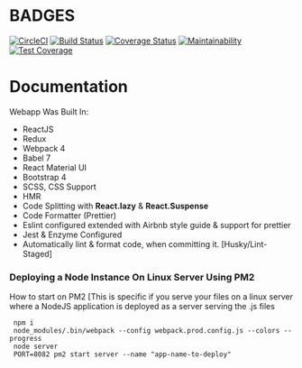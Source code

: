 # BADGES

[![CircleCI](https://circleci.com/gh/saladinjake/react-seedproject.svg?style=svg)](https://circleci.com/gh/saladinjake/react-seedproject)
[![Build Status](https://travis-ci.com/saladinjake/react-seedproject.svg?branch=master)](https://travis-ci.com/saladinjake/react-seedproject)
[![Coverage Status](https://coveralls.io/repos/github/saladinjake/react-seedproject/badge.svg?branch=master)](https://coveralls.io/github/saladinjake/react-seedproject?branch=master)
[![Maintainability](https://api.codeclimate.com/v1/badges/9645da548188cfadbd1a/maintainability)](https://codeclimate.com/github/saladinjake/react-seedproject/maintainability)
[![Test Coverage](https://api.codeclimate.com/v1/badges/9645da548188cfadbd1a/test_coverage)](https://codeclimate.com/github/saladinjake/react-seedproject/test_coverage)

# Documentation

Webapp Was Built In:

 * ReactJS
 * Redux
 * Webpack 4 
 * Babel 7
 * React Material UI
 * Bootstrap 4 
 * SCSS, CSS Support
 * HMR
 * Code Splitting with <b>React.lazy</b> & <b>React.Suspense</b>
 * Code Formatter (Prettier)
 * Eslint configured extended with Airbnb style guide & support for prettier
 * Jest & Enzyme Configured
 * Automatically lint & format code, when committing it. [Husky/Lint-Staged]





### Deploying a Node Instance On Linux Server Using PM2

 How to start on PM2 [This is specific if you serve your files on a linux server where a NodeJS application is deployed as a server serving the .js files

```
 npm i
 node_modules/.bin/webpack --config webpack.prod.config.js --colors --progress
 node server
 PORT=8082 pm2 start server --name "app-name-to-deploy"
```
